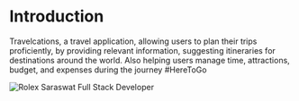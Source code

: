 # Introduction
Travelcations, a travel application, allowing users to plan their trips proficiently, by providing relevant information, suggesting itineraries for destinations around the world. Also helping users manage time, attractions, budget, and expenses during the journey
#HereToGo

![Rolex Saraswat Full Stack Developer](https://user-images.githubusercontent.com/77312016/203924529-e641cd31-32da-4242-88c8-6edf7602c17f.jpg)
